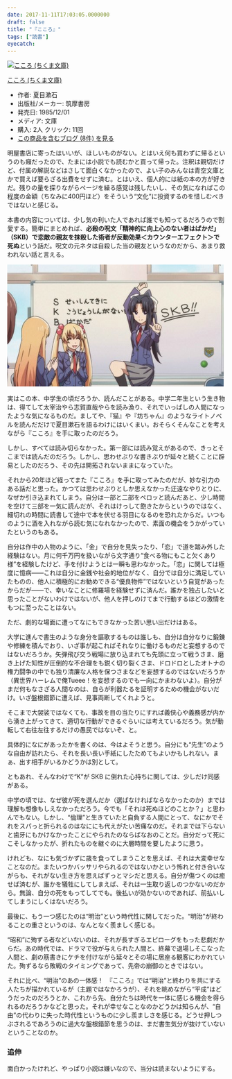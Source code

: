 ```yaml
---
date: 2017-11-11T17:03:05.0000000
draft: false
title: "『こころ』"
tags: ["読書"]
eyecatch: 
---
```

<p><div class="hatena-asin-detail"><a href="http://www.amazon.co.jp/exec/obidos/ASIN/4480020152/bestylesnet-22/"><img src="https://images-fe.ssl-images-amazon.com/images/I/218613PP3RL._SL160_.jpg" class="hatena-asin-detail-image" alt="こころ (ちくま文庫)" title="こころ (ちくま文庫)"></a><div class="hatena-asin-detail-info"><p class="hatena-asin-detail-title"><a href="http://www.amazon.co.jp/exec/obidos/ASIN/4480020152/bestylesnet-22/">こころ (ちくま文庫)</a></p><ul><li><span class="hatena-asin-detail-label">作者:</span> 夏目漱石</li><li><span class="hatena-asin-detail-label">出版社/メーカー:</span> 筑摩書房</li><li><span class="hatena-asin-detail-label">発売日:</span> 1985/12/01</li><li><span class="hatena-asin-detail-label">メディア:</span> 文庫</li><li><span class="hatena-asin-detail-label">購入</span>: 2人 <span class="hatena-asin-detail-label">クリック</span>: 11回</li><li><a href="http://d.hatena.ne.jp/asin/4480020152/bestylesnet-22" target="_blank">この商品を含むブログ (8件) を見る</a></li></ul></div><div class="hatena-asin-detail-foot"></div></div></p><p>明屋書店に寄ったはいいが、ほしいものがない。とはいえ何も買わずに帰るというのも癪だったので、たまには小説でも読むかと買って帰った。注釈は親切だけど、付属の解説などはさして面白くなかったので、よい子のみんなは青空文庫とかで買えば要らざる出費をせずに済む。とはいえ、個人的には紙の本の方が好きだ。残りの量を探りながらページを繰る感覚は残したいし、その気になればこの程度の金額（ちなみに400円ほど）をそういう“文化”に投資するのを惜しむべきではないと感じる。</p><p>本書の内容については、少し気の利いた人であれば誰でも知ってるだろうので割愛する。簡単にまとめれば、<b>必殺の呪文「精神的に向上心のない者はばかだ」（SKB）で恋敵の親友を抹殺した術者が反動効果＜カウンターエフェクト＞で死ぬ</b>という話だ。呪文の元ネタは自殺した当の親友というなのだから、あまり救われない話と言える。</p><p><span itemscope itemtype="http://schema.org/Photograph"><img src="20171111160121.png" alt="f:id:daruyanagi:20171111160121p:plain" title="f:id:daruyanagi:20171111160121p:plain" class="hatena-fotolife" itemprop="image"></span></p><p>実はこの本、中学生の頃だろうか、読んだことがある。中学二年生という生き物は、得てして太宰治やら志賀直哉やらを読み漁り、それでいっぱしの人間になったような気になるものだ。ましてや、『猫』や『坊ちゃん』のようなライトノベルを読んだだけで夏目漱石を語るわけにはいくまい。おそらくそんなことを考えながら『こころ』を手に取ったのだろう。</p><p>しかし、すべては読み切らなかった。第一部には読み覚えがあるので、きっとそこまでは読んだのだろう。しかし、思わせぶりな書きぶりが延々と続くことに辟易としたのだろう、その先は開拓されないままになっていた。</p><p>それから20年ほど経ってまた『こころ』を手に取ってみたのだが、妙な引力のある話だと思った。かつては思わせぶりとしか思えなかった迂遠なやりとりに、なぜか引き込まれてしまう。自分は一部と二部をペロッと読んだあと、少し時間を空けて三部を一気に読んだが、それはけっして飽きたからというのではなく、細切れの時間に読書して途中で本を伏せる羽目になるのを恐れたからだ。いつものように酒を入れながら読む気になれなかったので、素面の機会をうかがっていたというのもある。</p><p>自分は作中の人物のように、「金」で自分を見失ったり、「恋」で道を踏み外した経験はない。月に何千万円を扱いながら文字通り“食べる物にもこと欠くあり様”を経験したけど、手を付けようとは一瞬も思わなかった。「恋」に関しては極度に憶病――これは自分に金銭や社会的地位がなく、自分では自分に満足していたものの、他人に積極的にお勧めできる“優良物件”ではないという自覚があったからだが――で、幸いなことに修羅場を経験せずに済んだ。誰かを独占したいと思ったことがないわけではないが、他人を押しのけてまで行動するほどの激情をもつに至ったことはない。</p><p>ただ、劇的な場面に遭ってなにもできなかった苦い思い出だけはある。</p><p>大学に進んで書生のような身分を謳歌するものは誰しも、自分は自分なりに鍛錬や修練を積んでおり、いざ事が起こればそれなりに働けるものだと妄想するのではないだろうか。矢弾飛び交う戦場に放り込まれても先頭に立って戦うさま、磨き上げた知性が圧倒的な不合理をも鋭く切り裂くさま、ドロドロとしたオトナの権力闘争の中でも独り清廉な人格を保つさまなどを妄想するのではないだろうか（異世界ハーレムで俺Tueee！を妄想するのでも一向にかまわないよ）。自分がまだ何もなさざる人間なのは、自らが利器たるを証明するための機会がないだけ。いざ盤根錯節に遭えば、見事両断してくれようと。</p><p>そこまで大袈裟ではなくても、事故を目の当たりにすれば義侠心や義務感が内から湧き上がってきて、適切な行動ができるぐらいには考えているだろう。気が動転して右往左往するだけの愚民ではないぞ、と。</p><p>具体的になにがあったかを書くのは、今はよそうと思う。自分にも“先生”のような自由が訪れたら、それを長い長い手紙にしたためてもよいかもしれない。まぁ、出す相手がいるかどうかは別として。</p><p>ともあれ、そんなわけで“K”が SKB に倒れた心持ちに関しては、少しだけ同感がある。</p><p>中学の頃では、なぜ彼が死を選んだか（選ばなければならなかったのか）までは理解も想像もしえなかっただろう。今でも「それは死ぬほどのことか？」と思わんでもない。しかし、“倫理”と生きていたと自負する人間にとって、なにかでそれをスパっと折られるのはなににも代えがたい苦痛なのだ。それまでは下らないと歯牙にもかけなかったことにやられたのならばなおのことだ。自分だって死にこそしなかったが、折れたものを継ぐのに大層時間を要したように思う。</p><p>けれども、なにも気づかずに歳を食ってしまうことを思えば、それは大変幸せなことなのだ。またいつかバッサリやられるのではないかという怖れと付き合いながらも、それがない生き方を思えばずっとマシだと思える。自分が傷つくのは癒せば済むが、誰かを犠牲にしてしまえば、それは一生取り返しのつかないのだから。無論、自分の死をもってしてでも。後払いが効かないのであれば、前払いしてしまうにしくはないだろう。</p><p>最後に、もう一つ感じたのは“明治”という時代性に関してだった。“明治”が終わることの重さというのは、なんとなく羨ましく感じる。</p><p>“昭和”に殉ずる者などいないのは、それが長すぎるエピローグをもった悲劇だからだ。あの時代では、ドラマで役が与えられた人間と、終幕で退場しそこなった人間と、劇の筋書きにケチを付けながら延々とその場に居座る観客にわかれていた。殉ずるなら敗戦のタイミングであって、先帝の崩御のときではない。</p><p>それに比べ、“明治”のあの一体感！　『こころ』では“明治”と終わりを共にする人たちが描かれているが（主題ではなかろうが）、それを眺めながら“平成”はどうだったのだろうとか、これから先、自分たちは時代を一体に感じる機会を得られるのだろうかなどと思った。それが幸せなことなのかどうかは知らんが、“自由”の代わりに失った時代性というものに少し羨ましさを感じる。どうせ押しつぶされるであろうのに過大な盤根錯節を思うのは、まだ書生気分が抜けていないということなのか。</p>

<div class="section">
<h3>追伸</h3>
<p>面白かったけれど、やっぱり小説は嫌いなので、当分は読まないようにする。</p>

</div>